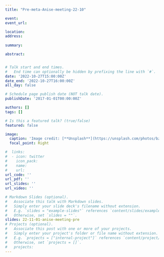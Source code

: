 ```yaml
---
title: "Pre-meta-Anise-meeting-22-10"

event:
event_url: 

location: 
address:
 
summary:

abstract:


# Talk start and end times.
#   End time can optionally be hidden by prefixing the line with `#`.
date: '2022-10-27T15:00:00Z'
date_end: '2022-10-27T16:00:00Z'
all_day: false

# Schedule page publish date (NOT talk date).
publishDate: '2017-01-01T00:00:00Z'

authors: []
tags: []

# Is this a featured talk? (true/false)
featured: false

image:
  caption: 'Image credit: [**Unsplash**](https://unsplash.com/photos/bzdhc5b3Bxs)'
  focal_point: Right

#  links:
#  - icon: twitter
#    icon_pack: 
#    name: 
#    url: 
url_code: ''
url_pdf: ''
url_slides: ''
url_video: ''

# Markdown Slides (optional).
#   Associate this talk with Markdown slides.
#   Simply enter your slide deck's filename without extension.
#   E.g. `slides = "example-slides"` references `content/slides/example-slides.md`.
#   Otherwise, set `slides = ""`.
slides: 22-11-01-anise-meeting-pre
# Projects (optional).
#   Associate this post with one or more of your projects.
#   Simply enter your project's folder or file name without extension.
#   E.g. `projects = ["internal-project"]` references `content/project/deep-learning/index.md`.
#   Otherwise, set `projects = []`.
#   projects:
---
```

